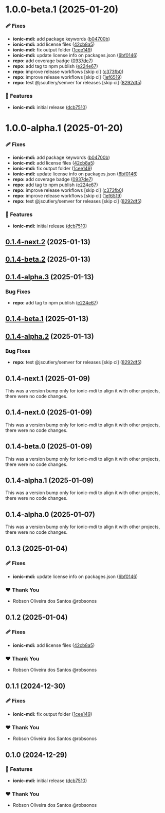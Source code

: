 # 1.0.0-beta.1 (2025-01-20)


### 🩹 Fixes

* **ionic-mdi:** add  package keywords ([b04700b](https://github.com/robsonos/npm-packages/commit/b04700b5548031e246d2efb12b32bab438ae80c3))
* **ionic-mdi:** add license files ([42cb8a5](https://github.com/robsonos/npm-packages/commit/42cb8a5c14f892480bb3a019405baa4f19248dcf))
* **ionic-mdi:** fix output folder ([1cee149](https://github.com/robsonos/npm-packages/commit/1cee149234ef849bb609e27598b3960985f63c27))
* **ionic-mdi:** update license info on packages.json ([6bf0146](https://github.com/robsonos/npm-packages/commit/6bf01460bad614d7df59539ce0e8a18c2591c3a6))
* **repo:** add coverage badge ([0937de7](https://github.com/robsonos/npm-packages/commit/0937de78e2689fe41ac624787d6800e80e62e63b))
* **repo:** add tag to npm publish ([e224e67](https://github.com/robsonos/npm-packages/commit/e224e67f3a991af8196ae7f3717bcf2b9182bba9))
* **repo:** improve release workflows [skip ci] ([c373fb0](https://github.com/robsonos/npm-packages/commit/c373fb07683acb168c4796365c6e18c1d96be29d))
* **repo:** improve release workflows [skip ci] ([1ef6519](https://github.com/robsonos/npm-packages/commit/1ef65193c72d3f7f6046c5979902c3002e7cc81e))
* **repo:** test @jscutlery/semver for releases [skip ci] ([8292df5](https://github.com/robsonos/npm-packages/commit/8292df5f08968686a31aa0c2478292dd69380118))


### 🚀 Features

* **ionic-mdi:** initial release ([dcb7510](https://github.com/robsonos/npm-packages/commit/dcb75105ade641dcb58f7c74f03eeed7574615ce))

# 1.0.0-alpha.1 (2025-01-20)


### 🩹 Fixes

* **ionic-mdi:** add  package keywords ([b04700b](https://github.com/robsonos/npm-packages/commit/b04700b5548031e246d2efb12b32bab438ae80c3))
* **ionic-mdi:** add license files ([42cb8a5](https://github.com/robsonos/npm-packages/commit/42cb8a5c14f892480bb3a019405baa4f19248dcf))
* **ionic-mdi:** fix output folder ([1cee149](https://github.com/robsonos/npm-packages/commit/1cee149234ef849bb609e27598b3960985f63c27))
* **ionic-mdi:** update license info on packages.json ([6bf0146](https://github.com/robsonos/npm-packages/commit/6bf01460bad614d7df59539ce0e8a18c2591c3a6))
* **repo:** add coverage badge ([0937de7](https://github.com/robsonos/npm-packages/commit/0937de78e2689fe41ac624787d6800e80e62e63b))
* **repo:** add tag to npm publish ([e224e67](https://github.com/robsonos/npm-packages/commit/e224e67f3a991af8196ae7f3717bcf2b9182bba9))
* **repo:** improve release workflows [skip ci] ([c373fb0](https://github.com/robsonos/npm-packages/commit/c373fb07683acb168c4796365c6e18c1d96be29d))
* **repo:** improve release workflows [skip ci] ([1ef6519](https://github.com/robsonos/npm-packages/commit/1ef65193c72d3f7f6046c5979902c3002e7cc81e))
* **repo:** test @jscutlery/semver for releases [skip ci] ([8292df5](https://github.com/robsonos/npm-packages/commit/8292df5f08968686a31aa0c2478292dd69380118))


### 🚀 Features

* **ionic-mdi:** initial release ([dcb7510](https://github.com/robsonos/npm-packages/commit/dcb75105ade641dcb58f7c74f03eeed7574615ce))

## [0.1.4-next.2](https://github.com/robsonos/npm-packages/compare/ionic-mdi@0.1.4-beta.2...ionic-mdi@0.1.4-next.2) (2025-01-13)



## [0.1.4-beta.2](https://github.com/robsonos/npm-packages/compare/ionic-mdi@0.1.4-alpha.3...ionic-mdi@0.1.4-beta.2) (2025-01-13)



## [0.1.4-alpha.3](https://github.com/robsonos/npm-packages/compare/ionic-mdi@0.1.4-beta.1...ionic-mdi@0.1.4-alpha.3) (2025-01-13)


### Bug Fixes

* **repo:** add tag to npm publish ([e224e67](https://github.com/robsonos/npm-packages/commit/e224e67f3a991af8196ae7f3717bcf2b9182bba9))



## [0.1.4-beta.1](https://github.com/robsonos/npm-packages/compare/ionic-mdi@0.1.4-alpha.2...ionic-mdi@0.1.4-beta.1) (2025-01-13)



## [0.1.4-alpha.2](https://github.com/robsonos/npm-packages/compare/ionic-mdi@0.1.4-next.1...ionic-mdi@0.1.4-alpha.2) (2025-01-13)


### Bug Fixes

* **repo:** test @jscutlery/semver for releases [skip ci] ([8292df5](https://github.com/robsonos/npm-packages/commit/8292df5f08968686a31aa0c2478292dd69380118))



## 0.1.4-next.1 (2025-01-09)

This was a version bump only for ionic-mdi to align it with other projects, there were no code changes.

## 0.1.4-next.0 (2025-01-09)

This was a version bump only for ionic-mdi to align it with other projects, there were no code changes.

## 0.1.4-beta.0 (2025-01-09)

This was a version bump only for ionic-mdi to align it with other projects, there were no code changes.

## 0.1.4-alpha.1 (2025-01-09)

This was a version bump only for ionic-mdi to align it with other projects, there were no code changes.

## 0.1.4-alpha.0 (2025-01-07)

This was a version bump only for ionic-mdi to align it with other projects, there were no code changes.

## 0.1.3 (2025-01-04)

### 🩹 Fixes

- **ionic-mdi:** update license info on packages.json ([6bf0146](https://github.com/robsonos/npm-packages/commit/6bf0146))

### ❤️ Thank You

- Robson Oliveira dos Santos @robsonos

## 0.1.2 (2025-01-04)

### 🩹 Fixes

- **ionic-mdi:** add license files ([42cb8a5](https://github.com/robsonos/npm-packages/commit/42cb8a5))

### ❤️ Thank You

- Robson Oliveira dos Santos @robsonos

## 0.1.1 (2024-12-30)

### 🩹 Fixes

- **ionic-mdi:** fix output folder ([1cee149](https://github.com/robsonos/npm-packages/commit/1cee149))

### ❤️ Thank You

- Robson Oliveira dos Santos @robsonos

## 0.1.0 (2024-12-29)

### 🚀 Features

- **ionic-mdi:** initial release ([dcb7510](https://github.com/robsonos/npm-packages/commit/dcb7510))

### ❤️ Thank You

- Robson Oliveira dos Santos @robsonos

